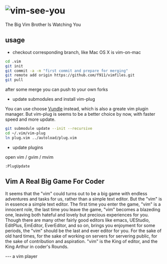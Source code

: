 ![vim-see-you](http://orig02.deviantart.net/a1f5/f/2009/363/1/8/vim_with_cleansing_action_by_carsonfire.jpg)
============================

The Big Vim Brother Is Watching You 

usage
-----

* checkout corresponding branch, like Mac OS X is vim-on-mac

```sh
cd .vim
git init
git commit -a -m "first commit and prepare for merging"
git remote add origin https://github.com/f911/vimfiles.git
git pull 
```

after some merge you can push to your own forks

* update submodules and install vim-plug

You can use choose [Vundle](http://github.com/VundleVim/Vundle.Vim) instead, which is also a greate vim
plugin manager. But vim-plug is seems to be a better choice by now, with faster speed and more update.


```sh
git submodule update --init --recursive
cd ~/.vim/vim-plug
ln plug.vim ../autoload/plug.vim
```

* update plugins

open vim / gvim / mvim 

```vim
:PlugUpdate
```


Vim A Real Big Game For Coder
----------------------------

It seems that the "vim" could turns out to be a big game with endless adventures and tasks 
for us, rather than a simple text editor. But the "vim" is in essence a simple text editor.
The first time you enter the game, "vim" is a innocent role, the last time you leave the 
game, "vim" becomes a blazeding one, leaving both hateful and lovely but precious experiences
for you. Though there are many other fairly good editors like emacs, UEStudio, EditPlus,
EmEditor, EverEditor, and so on, brings you enjoyment for some periods, the "vim" should be
the last and ever editor for you. For the sake of old hard times, for the sake of working on 
servers for servering public, for the sake of contribution and aspiration. "vim" is the King
of editor, and the King Arthur in coder's Rounds.
 

--- a vim player      

